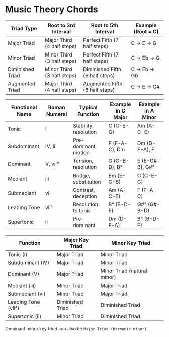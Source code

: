 # Music Theory Chords

| Triad Type       | Root to 3rd Interval       | Root to 5th Interval            | Example (Root = C) |
|------------------|----------------------------|---------------------------------|--------------------|
| Major Triad      | Major Third (4 half steps) | Perfect Fifth (7 half steps)    | C → E → G          |
| Minor Triad      | Minor Third (3 half steps) | Perfect Fifth (7 half steps)    | C → Eb → G         |
| Diminished Triad | Minor Third (3 half steps) | Diminished Fifth (6 half steps) | C → Eb → Gb        |
| Augmented Triad  | Major Third (4 half steps) | Augmented Fifth (8 half steps)  | C → E → G#         |

| Functional Name | Roman Numeral | Typical Function      | Example in C Major | Example in A Minor |
|-----------------|---------------|-----------------------|--------------------|--------------------|
| Tonic           | I             | Stability, resolution | C (C-E-G)          | Am (A-C-E)         |
| Subdominant     | IV, ii        | Pre-dominant, motion  | F (F-A-C), Dm      | Dm (D-F-A), F      |
| Dominant        | V, vii°       | Tension, resolution   | G (G-B-D), B°      | E (E-G#-B), G#°    |
| Mediant         | iii           | Bridge, substitution  | Em (E-G-B)         | C (C-E-G)          |
| Submediant      | vi            | Contrast, deception   | Am (A-C-E)         | F (F-A-C)          |
| Leading Tone    | vii°          | Resolution to tonic   | B° (B-D-F)         | G#° (G#-B-D)       |
| Supertonic      | ii            | Pre-dominant          | Dm (D-F-A)         | B° (B-D-F)         |

| Function          | Major Key Triad  | Minor Key Triad             |
|-------------------|------------------|-----------------------------|
| Tonic (I)         | Major Triad      | Minor Triad                 |
| Subdominant (IV)  | Major Triad      | Minor Triad                 |
| Dominant (V)      | Major Triad      | Minor Triad (natural minor) |
| Mediant (iii)     | Minor Triad      | Major Triad                 |
| Submediant (vi)   | Minor Triad      | Major Triad                 |
| Leading Tone (vii°) | Diminished Triad | Diminished Triad          |
| Supertonic (ii)   | Minor Triad      | Diminished Triad            |

Dominant minor key triad can also be `Major Triad (harmonic minor)`
